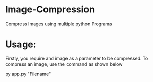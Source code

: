 # Image-Compression
Compress Images using multiple python Programs

# Usage:

Firstly, you require and image as a parameter to be compressed.
To compress an image, use the command as shown below

py app.py "Filename"

